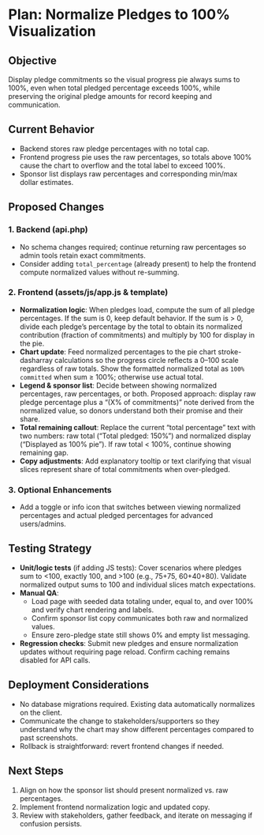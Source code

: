 # Plan: Normalize Pledges to 100% Visualization

## Objective
Display pledge commitments so the visual progress pie always sums to 100%, even when total pledged percentage exceeds 100%, while preserving the original pledge amounts for record keeping and communication.

## Current Behavior
- Backend stores raw pledge percentages with no total cap.
- Frontend progress pie uses the raw percentages, so totals above 100% cause the chart to overflow and the total label to exceed 100%.
- Sponsor list displays raw percentages and corresponding min/max dollar estimates.

## Proposed Changes

### 1. Backend (api.php)
- No schema changes required; continue returning raw percentages so admin tools retain exact commitments.
- Consider adding `total_percentage` (already present) to help the frontend compute normalized values without re-summing.

### 2. Frontend (assets/js/app.js & template)
- **Normalization logic**: When pledges load, compute the sum of all pledge percentages. If the sum is 0, keep default behavior. If the sum is > 0, divide each pledge’s percentage by the total to obtain its normalized contribution (fraction of commitments) and multiply by 100 for display in the pie.
- **Chart update**: Feed normalized percentages to the pie chart stroke-dasharray calculations so the progress circle reflects a 0–100 scale regardless of raw totals. Show the formatted normalized total as `100% committed` when sum ≥ 100%; otherwise use actual total.
- **Legend & sponsor list**: Decide between showing normalized percentages, raw percentages, or both. Proposed approach: display raw pledge percentage plus a “(X% of commitments)” note derived from the normalized value, so donors understand both their promise and their share.
- **Total remaining callout**: Replace the current “total percentage” text with two numbers: raw total (“Total pledged: 150%”) and normalized display (“Displayed as 100% pie”). If raw total < 100%, continue showing remaining gap.
- **Copy adjustments**: Add explanatory tooltip or text clarifying that visual slices represent share of total commitments when over-pledged.

### 3. Optional Enhancements
- Add a toggle or info icon that switches between viewing normalized percentages and actual pledged percentages for advanced users/admins.

## Testing Strategy
- **Unit/logic tests** (if adding JS tests): Cover scenarios where pledges sum to <100, exactly 100, and >100 (e.g., 75+75, 60+40+80). Validate normalized output sums to 100 and individual slices match expectations.
- **Manual QA**:
  - Load page with seeded data totaling under, equal to, and over 100% and verify chart rendering and labels.
  - Confirm sponsor list copy communicates both raw and normalized values.
  - Ensure zero-pledge state still shows 0% and empty list messaging.
- **Regression checks**: Submit new pledges and ensure normalization updates without requiring page reload. Confirm caching remains disabled for API calls.

## Deployment Considerations
- No database migrations required. Existing data automatically normalizes on the client.
- Communicate the change to stakeholders/supporters so they understand why the chart may show different percentages compared to past screenshots.
- Rollback is straightforward: revert frontend changes if needed.

## Next Steps
1. Align on how the sponsor list should present normalized vs. raw percentages.
2. Implement frontend normalization logic and updated copy.
3. Review with stakeholders, gather feedback, and iterate on messaging if confusion persists.

